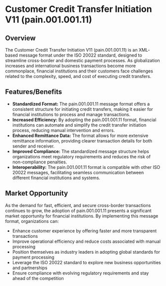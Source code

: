 # Customer Credit Transfer Initiation V11 (pain.001.001.11)

## Overview

The Customer Credit Transfer Initiation V11 (pain.001.001.11) is an XML-
based message format under the ISO 20022 standard, designed to
streamline cross-border and domestic payment processes. As globalization
increases and international business transactions become more
commonplace, financial institutions and their customers face challenges
related to the complexity, speed, and cost of executing credit
transfers.

## Features/Benefits

- **Standardized Format:** The pain.001.001.11 message format offers a
  consistent structure for initiating credit transfers, making it easier
  for financial institutions to process and manage transactions.
- **Increased Efficiency:** By adopting the pain.001.001.11 format,
  financial institutions can automate and simplify the credit transfer
  initiation process, reducing manual intervention and errors.
- **Enhanced Remittance Data:** The format allows for more extensive
  remittance information, providing clearer transaction details for both
  sender and receiver.
- **Improved Compliance:** The standardized message structure helps
  organizations meet regulatory requirements and reduces the risk of
  non-compliance penalties.
- **Interoperability:** The pain.001.001.11 format is compatible with
  other ISO 20022 messages, facilitating seamless communication between
  different financial institutions and systems.

## Market Opportunity

As the demand for fast, efficient, and secure cross-border transactions
continues to grow, the adoption of pain.001.001.11 presents a
significant market opportunity for financial institutions. By
implementing this message format, organizations can:

- Enhance customer experience by offering faster and more transparent
  transactions
- Improve operational efficiency and reduce costs associated with
  manual processing
- Position themselves as industry leaders in adopting global standards
  for payment processing
- Leverage the ISO 20022 standard to explore new business opportunities
  and partnerships
- Ensure compliance with evolving regulatory requirements and stay ahead
  of the competition
